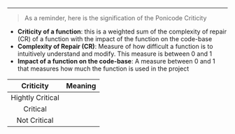 

___
> As a reminder, here is the signification of the Ponicode Criticity
- __Criticity of a function__: this is a weighted sum of the complexity of repair (CR) of a function with the impact of the function on the code-base
- __Complexity of Repair (CR)__: Measure of how difficult a function is to intuitively understand and modify. This measure is between 0 and 1
- __Impact of a function on the code-base__: A measure between 0 and 1 that measures how much the function is used in the project

| Criticity | Meaning |
| :---: | :---: |
| Hightly Critical | |
| Critical | |
| Not Critical | | 